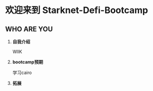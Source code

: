 # 欢迎来到 Starknet-Defi-Bootcamp
## WHO ARE YOU
1. **自我介绍**
   
   WllK
       
3. **bootcamp预期**   
   
    学习cairo
   
4. **拓展**
   
   
